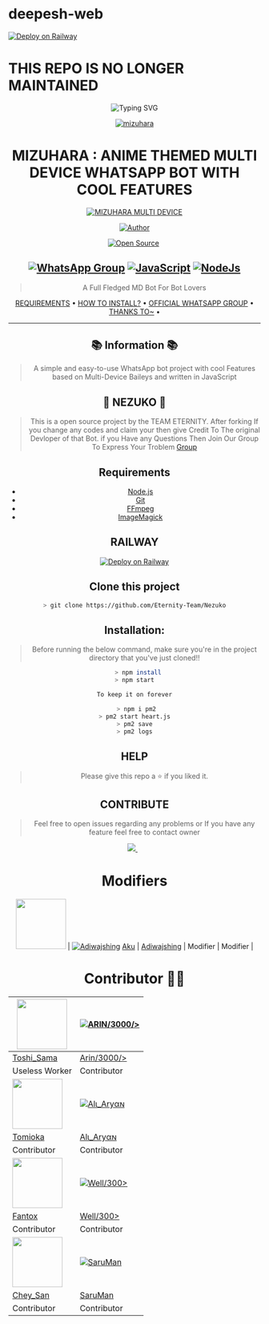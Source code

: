 # deepesh-web

[![Deploy on Railway](https://railway.app/button.svg)](https://railway.app/new/template?template=https%3A%2F%2Fgithub.com%2FEternity-Team%2FNezuko)
# **THIS REPO IS NO LONGER MAINTAINED**
<div align="center">
    <img
        src="https://readme-typing-svg.herokuapp.com?font=Supermercado+One&size=30&duration=4997&color=B8212C&background=FF673200&center=true&vCenter=true&lines=HI+I+AM+MIZUHARA;A+WHATSAPP+BOT+ON+BAILEYS+MULTI-DEVICE"
            alt="Typing SVG"
        />
    </a>
</p>

<div align="center">
<a href="https://telegra.ph/file/20c40af405f264b061f75.jpg"><img src="https://telegra.ph/file/20c40af405f264b061f75.jpg" alt="mizuhara" border="0"></a>

# **MIZUHARA : ANIME THEMED MULTI DEVICE WHATSAPP BOT WITH COOL FEATURES**

</p>
<p align="center">
<a href="#"><img title="MIZUHARA MULTI DEVICE" src="https://img.shields.io/badge/MIZUHARA MULTI DEVICE-green?colorA=%23ff0000&colorB=%23017e40&style=for-the-badge"></a>
</p>
<p align="center">
<a href="https://github.com/pratyush4932"><img title="Author" src="https://img.shields.io/badge/Author-Pratyush-red.svg?style=for-the-badge&logo=github"></a>
</p>
<p align="center">
<a href="https://github.com/pratyush4932"><img title="Open Source" src="https://img.shields.io/badge/Open%20Source-%E2%99%A5%EF%B8%8F-blue.svg?style=for-the-badge"></a>
<a href="https://github.com/is7s7whs"><img title="" src="https://img.shields.io/badge/Maintained-YES-green.svg?style=for-the-badge"></a>
</p>


## [![WhatsApp Group](https://img.shields.io/badge/WhatsApp-25D366?style=for-the-badge&logo=whatsapp&logoColor=white)](https://chat.whatsapp.com/LN4mY3laHz61S1ybxHBeYd) [![JavaScript](https://img.shields.io/badge/JavaScript-FFFF00?style=for-the-badge&logo=javascript&logoColor=black)](https://js.org/) [![NodeJs](https://img.shields.io/badge/Node.js-43853D?style=for-the-badge&logo=node.js&logoColor=white)](https://nodejs.org/en/)
> A Full Fledged MD Bot For Bot Lovers <br>

<p align="center">
  <a href="https://github.com/Arus-Bots/Mizuhara#Requirements">REQUIREMENTS</a> •
  <a href="https://github.com/Arus-Bots/Mizuhara#Installation">HOW TO INSTALL?</a> •
  <a href="https://chat.whatsapp.com/LN4mY3laHz61S1ybxHBeYd"> OFFICIAL WHATSAPP GROUP</a> •
  <a href="https://github.com/Arus-Bots/Mizuhara#thanks-to">THANKS TO~</a> •
</p>
</div>


---

## 📚 Information 📚
> A simple and easy-to-use WhatsApp bot project with cool Features based on Multi-Device Baileys and written in JavaScript

## 💖 NEZUKO 💖
> This is a open source project by the TEAM ETERNITY. After forking If you change any codes and claim your then give Credit To The original Devloper of that Bot. if you Have any Questions Then Join Our Group To Express Your Troblem  [Group](https://chat.whatsapp.com/JCCZPbPUbM1536n62zSFZi️)

## Requirements
* [Node.js](https://nodejs.org/en/)
* [Git](https://git-scm.com/downloads)
* [FFmpeg](https://ffmpeg.org/download.html)
* [ImageMagick](https://imagemagick.org/script/download.php)

## RAILWAY 

[![Deploy on Railway](https://railway.app/button.svg)](https://railway.app/new/template?template=https%3A%2F%2Fgithub.com%2FEternity-Team%2FNezuko)


## Clone this project
```bash
> git clone https://github.com/Eternity-Team/Nezuko
```

## Installation:

> Before running the below command, make sure you're in the project directory that
you've just cloned!!
```bash
  > npm install
> npm start

To keep it on forever

 > npm i pm2
> pm2 start heart.js
 > pm2 save 
> pm2 logs
```
## HELP
> Please give this repo a ⭐ if you liked it.

## CONTRIBUTE

> Feel free to open issues regarding any problems or
> If you have any feature feel free to contact owner
<a href="https://wa.me/918231033230?text=Hi%20I%20Am%20From%20GitHub%20☺️">
    <img src="https://img.shields.io/badge/WhatsApp-25D366?style=for-the-badge&logo=whatsapp&logoColor=white" />
  </a>&nbsp;&nbsp;


# Modifiers 

<a href="https://github.com/Eximinati"><img src="https://github.com/Eximinati.png?size=100" width="100" height="100"></a> | [![Adiwajshing](https://github.com/adiwajshing.png?size=100)](https://github.com/adiwajshing)
[Aku](https://github.com/Eximinati)  | [Adiwajshing](https://github.com/adiwajshing)
| Modifier | Modifier |

# Contributor 🤝🏻
<a href="https://github.com/Toshi-san001"><img src="https://github.com/Toshi-san001.png?size=100" width="100" height="100"></a> | [![ARIN/3000/>](https://github.com/Arin1601.png?size=100)](https://github.com/Arin1601) 
---|---
[Toshi_Sama](https://github.com/Toshi-san001)  | [Arin/3000/>](https://github.com/Arin1601)
Useless Worker | Contributor |
<a href="https://github.com/iamherok"><img src="https://github.com/iamherok.png?size=100" width="100" height="100"></a> | [![Alι_Aryαɴ](https://github.com/AliAryanTech.png?size=100)](https://github.com/AliAryanTech) 
[Tomioka](https://github.com/iamherok)  | [Alι_Aryαɴ](https://github.com/AliAryanTech)
Contributor | Contributor |
<a href="https://github.com/FantoX001"><img src="https://github.com/FantoX001.png?size=100" width="100" height="100"></a> | [![Well/300>](https://github.com/well300.png?size=100)](https://github.com/well300)
[Fantox](https://github.com/FanotX001)   | [Well/300>](https://github.com/well300)
Contributor | Contributor |
<a href="https://github.com/Chey-san"><img src="https://github.com/Chey-san.png?size=100" width="100" height="100"></a> | [![SaruMan](https://github.com/SarumanSama.png?size=100)](https://github.com/SarumanSama)
[Chey_San](https://github.com/Chey-san)   | [SaruMan](https://github.com/SarumanSama)
Contributor | Contributor |
